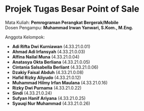 # Projek Tugas Besar Point of Sale
Mata Kuliah: **Pemrograman Perangkat Bergerak/Mobile**  
Dosen Pengampu: **Muhammad Irwan Yanwari, S.Kom., M.Eng.**

Anggota Kelompok:
- **Adi Rifta Dwi Kurniawan** (4.33.21.0.01)
- **Ahmad Adi Irfansyah** (4.33.21.0.03)
- **Alfina Nailal Muna** (4.33.21.0.04)
- **Anatasya Okta Berliana** (4.33.21.0.05)
- **Cintania Salsabella Berliant** (4.33.21.0.06)
- **Dzakiy Faisal Abduh** (4.33.21.0.08)
- **Hafid Rizky Aliyudo** (4.33.21.0.12)
- **Muhammad Hilmy Irfan Maulana** (4.33.21.0.16)
- **Rizky Dwi Purnama** (4.33.21.0.22)
- **Sindi** (4.33.21.0.24)
- **Sufyan Hanif Ariyana** (4.33.21.0.25)
- **Syauqi Nur Muhammad** (4.33.21.0.26)
